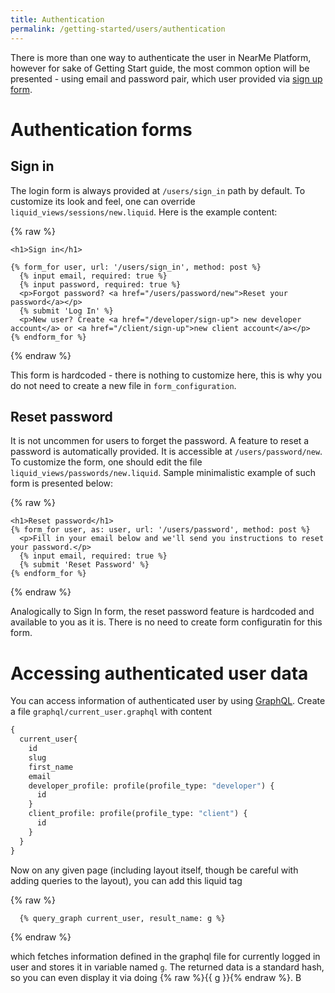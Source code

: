 ```yaml
---
title: Authentication
permalink: /getting-started/users/authentication
---
```

There is more than one way to authenticate the user in NearMe Platform, however for sake of Getting Start guide, the most common option will be presented - using email and password pair, which user provided via [sign up form](/getting-started/users/sign-up-forms).

# Authentication forms

## Sign in

The login form is always provided at `/users/sign_in` path by default. To customize its look and feel, one can override `liquid_views/sessions/new.liquid`. Here is the example content:

{% raw %}
```liquid
<h1>Sign in</h1>

{% form_for user, url: '/users/sign_in', method: post %}
  {% input email, required: true %}
  {% input password, required: true %}
  <p>Forgot password? <a href="/users/password/new">Reset your password</a></p>
  {% submit 'Log In' %}
  <p>New user? Create <a href="/developer/sign-up"> new developer account</a> or <a href="/client/sign-up">new client account</a></p>
{% endform_for %}
```
{% endraw %}

This form is hardcoded - there is nothing to customize here, this is why you do not need to create a new file in `form_configuration`.

## Reset password

It is not uncommen for users to forget the password. A feature to reset a password is automatically provided. It is accessible at `/users/password/new`. To customize the form, one should edit the file `liquid_views/passwords/new.liquid`. Sample minimalistic example of such form is presented below:

{% raw %}
```liquid
<h1>Reset password</h1>
{% form_for user, as: user, url: '/users/password', method: post %}
  <p>Fill in your email below and we'll send you instructions to reset your password.</p>
  {% input email, required: true %}
  {% submit 'Reset Password' %}
{% endform_for %}
```
{% endraw %}

Analogically to Sign In form, the reset password feature is hardcoded and available to you as it is. There is no need to create form configuratin for this form.

# Accessing authenticated user data

You can access information of authenticated user by using [GraphQL](/reference/graphql). Create a file `graphql/current_user.graphql` with content

```graphql
{
  current_user{
    id
    slug
    first_name
    email
    developer_profile: profile(profile_type: "developer") {
      id
    }
    client_profile: profile(profile_type: "client") {
      id
    }
  }
}
```
Now on any given page (including layout itself, though be careful with adding queries to the layout), you can add this liquid tag

{% raw %}
```liquid
  {% query_graph current_user, result_name: g %}
```
{% endraw %}

which fetches information defined in the graphql file for currently logged in user and stores it in variable named `g`. The returned data is a standard hash, so you can even display it via doing {% raw %}{{ g }}{% endraw %}. B
